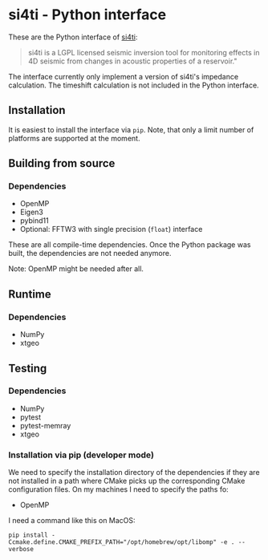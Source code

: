 # si4ti - Python interface

These are the Python interface of [si4ti](https://github.com/equinor/si4ti):
> si4ti is a LGPL licensed seismic inversion tool for monitoring effects in 4D
> seismic from changes in acoustic properties of a reservoir."

The interface currently only implement a version of si4ti's impedance
calculation. The timeshift calculation is not included in the Python interface.

## Installation

It is easiest to install the interface via `pip`. Note, that only a limit
number of platforms are supported at the moment.

## Building from source

### Dependencies

-   OpenMP
-   Eigen3
-   pybind11
-   Optional: FFTW3 with single precision (`float`) interface

These are all compile-time dependencies. Once the Python package was built, the
dependencies are not needed anymore.

Note: OpenMP might be needed after all.

## Runtime

### Dependencies

-   NumPy
-   xtgeo

## Testing

### Dependencies

-   NumPy
-   pytest
-   pytest-memray
-   xtgeo

### Installation via pip (developer mode)

We need to specify the installation directory of the dependencies if they are
not installed in a path where CMake picks up the corresponding CMake
configuration files. On my machines I need to specify the paths fo:

-   OpenMP

I need a command like this on MacOS:

```text
pip install -Ccmake.define.CMAKE_PREFIX_PATH="/opt/homebrew/opt/libomp" -e . --verbose
```
